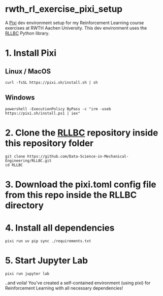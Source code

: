 # rwth_rl_exercise_pixi_setup
A [Pixi](https://pixi.sh/) dev environment setup for my Reinforcement Learning course exercises at RWTH Aachen University.
This dev environment uses the [RLLBC](https://github.com/Data-Science-in-Mechanical-Engineering/RLLBC) Python library.

# 1. Install Pixi
## Linux / MacOS
    curl -fsSL https://pixi.sh/install.sh | sh 

## Windows
    powershell -ExecutionPolicy ByPass -c "irm -useb https://pixi.sh/install.ps1 | iex"

# 2. Clone the [RLLBC](https://github.com/Data-Science-in-Mechanical-Engineering/RLLBC) repository inside this repository folder
    git clone https://github.com/Data-Science-in-Mechanical-Engineering/RLLBC.git
    cd RLLBC

# 3. Download the pixi.toml config file from this repo inside the RLLBC directory

# 4. Install all dependencies
    pixi run uv pip sync ./requirements.txt 

# 5. Start Jupyter Lab
    pixi run jupyter lab

..and voila! You've created a self-contained environment (using pixi) for Reinforcement Learning with all necessary dependencies!
